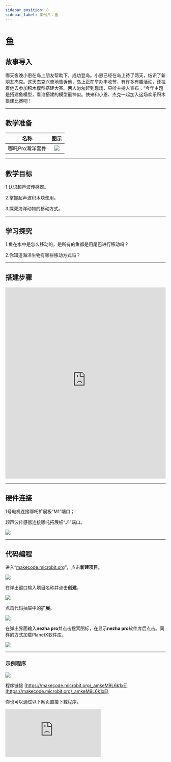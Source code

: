 ```yaml
---
sidebar_position: 8
sidebar_label: 案例八：鱼
---
```


# 鱼
## 故事导入
哪天夜晚小恩在岛上朋友帮助下，成功登岛。小恩已经在岛上待了两天，结识了新朋友杰克。这天杰克兴奋地告诉他，岛上正在举办丰收节，有许多有趣活动，还拉着他去参加积木模型搭建大赛。两人匆匆赶到现场，只听主持人宣布：“今年主题是搭建鱼模型，看谁搭建的模型最神似。快来和小恩、杰克一起加入这场欢乐积木搭建比赛吧！

--- 

## 教学准备

|     名称     |            图示            |
| :----------: | :--------------------------: |
|   哪吒Pro海洋套件  |   ![](https://wiki-media-ef.oss-cn-hongkong.aliyuncs.com/docs/microbit/building-blocks/nezha-pro-ocean-kit/nezha-pro-ocean-kit-products-introduction-002.png.png)  |

--- 
## 教学目标 

1.认识超声波传感器。

2.掌握超声波积木块使用。

3.探究海洋动物的移动方式。

--- 

## 学习探究

1.鱼在水中是怎么移动的，是所有的鱼都是用尾巴进行移动吗？

2.你知道海洋生物有哪些移动方式吗？

--- 
## 搭建步骤

<embed src="https://wiki-media-ef.oss-cn-hongkong.aliyuncs.com/docs/microbit/building-blocks/nezha-pro-ocean-kit/setup-diagram/case08/nezha-pro-ocean-kit-step-08-1.png.pdf" type="application/pdf" width="100%" height="600px" />

--- 

## 硬件连接

1号电机连接哪吒扩展板“M1”端口；

超声波传感器连接哪吒拓展板“J1”端口。

![](https://wiki-media-ef.oss-cn-hongkong.aliyuncs.com/docs/microbit/building-blocks/nezha-pro-ocean-kit/setup-diagram/case08/nezha-pro-ocean-kit-step-08-2.png.png)

--- 
## 代码编程

进入“[makecode.microbit.org](https://makecode.microbit.org)”，点击**新建项目**。

![](https://wiki-media-ef.oss-cn-hongkong.aliyuncs.com/docs/microbit/building-blocks/microbit-space-science-kit/images/microbit-space-science-kit-case01-07.png)

在弹出窗口输入项目名称并点击**创建**。

![](https://wiki-media-ef.oss-cn-hongkong.aliyuncs.com/docs/microbit/building-blocks/microbit-space-science-kit/images/microbit-space-science-kit-case01-11.png)

点击代码抽屉中的**扩展**。

![](https://wiki-media-ef.oss-cn-hongkong.aliyuncs.com/docs/microbit/building-blocks/microbit-space-science-kit/images/microbit-space-science-kit-case01-09.png)

在弹出界面输入**nezha pro**并点击搜索图标，在显示**nezha pro**软件库后点击。同样的方式加载PlanetX软件库。

![](https://wiki-media-ef.oss-cn-hongkong.aliyuncs.com/docs/microbit/building-blocks/microbit-space-science-kit/images/microbit-space-science-kit-case01-10.png)

---
### 示例程序

![](https://wiki-media-ef.oss-cn-hongkong.aliyuncs.com/docs/microbit/building-blocks/nezha-pro-ocean-kit/setup-diagram/case08/nezha-pro-ocean-kit-step-08-3.png.png)

程序链接
[https://makecode.microbit.org/_amkeM9L6k1xE](https://makecode.microbit.org/_amkeM9L6k1xE)

你也可以通过以下网页直接下载程序。

<div
    style={{
        position: 'relative',
        paddingBottom: '60%',
        overflow: 'hidden',
    }}
>
    <iframe
        src="https://makecode.microbit.org/_amkeM9L6k1xE"
        frameborder="0"
        sandbox="allow-popups allow-forms allow-scripts allow-same-origin"
        style={{
            position: 'absolute',
            width: '100%',
            height: '100%',
        }}
    />
</div>

---
### 下载程序

使用 USB 线连接 PC 和 micro:bit V2。

![](https://wiki-media-ef.oss-cn-hongkong.aliyuncs.com/docs/microbit/building-blocks/microbit-space-science-kit/images/microbit-space-science-kit-manual03.gif)

连接成功后，电脑上会识别出一个名为 MICROBIT 的盘符。

![](https://wiki-media-ef.oss-cn-hongkong.aliyuncs.com/docs/microbit/building-blocks/microbit-space-science-kit/images/microbit-space-science-kit-manual06.png)

点击左下角的![](https://wiki-media-ef.oss-cn-hongkong.aliyuncs.com/docs/microbit/building-blocks/microbit-space-science-kit/images/microbit-space-science-kit-manual07.png)，选择**Connect Device**。

![](https://wiki-media-ef.oss-cn-hongkong.aliyuncs.com/docs/microbit/building-blocks/microbit-space-science-kit/images/microbit-space-science-kit-manual11.png)

点击![](https://wiki-media-ef.oss-cn-hongkong.aliyuncs.com/docs/microbit/building-blocks/microbit-space-science-kit/images/microbit-space-science-kit-manual08.png)。

![](https://wiki-media-ef.oss-cn-hongkong.aliyuncs.com/docs/microbit/building-blocks/microbit-space-science-kit/images/microbit-space-science-kit-manual12.png)

点击![](https://wiki-media-ef.oss-cn-hongkong.aliyuncs.com/docs/microbit/building-blocks/microbit-space-science-kit/images/microbit-space-science-kit-manual09.png)。

![](https://wiki-media-ef.oss-cn-hongkong.aliyuncs.com/docs/microbit/building-blocks/microbit-space-science-kit/images/microbit-space-science-kit-manual13.png)

在弹出窗口选择 **BBC micro:bit CMSIS-DAP**，然后选择**连接**，至此，我们的 micro:bit 就已经连接成功。

![](https://wiki-media-ef.oss-cn-hongkong.aliyuncs.com/docs/microbit/building-blocks/microbit-space-science-kit/images/microbit-space-science-kit-manual14.png)

点击**下载程序**

![](https://wiki-media-ef.oss-cn-hongkong.aliyuncs.com/docs/microbit/building-blocks/microbit-space-science-kit/images/microbit-space-science-kit-manual10.png)

---
## 案例演示

超声波传感器检测物体距离越近，鱼游动幅度越大，当超声波检测到距离为0时，鱼停止游动。

**图片**

---
## 扩展知识

### 海洋动物移动方式

 海洋动物的移动方式丰富多样，这是它们为适应海洋环境（如水流、水压、食物分布等）长期进化的结果。不同种类的海洋动物因体型、生活习性和生存需求的差异，发展出了独特的移动策略，以下从主要类群展开详细介绍：
  
### 一、游泳类动物：主动快速移动

这类动物通过身体特定部位的摆动或划水来实现高效游动，是海洋中最活跃的移动者。

#### 鱼类：

依靠躯干和尾部的摆动产生动力，这是绝大多数鱼类的主要移动方式。例如鲨鱼，通过尾部左右摆动推动身体前进，尾鳍的形状（如新月形的金枪鱼尾鳍）还能减少水阻，使其成为游泳速度的佼佼者（金枪鱼时速可达 60-80 公里）。
部分鱼类辅助使用鳍：胸鳍和腹鳍负责平衡和转向，背鳍和臀鳍防止身体侧翻。比如比目鱼，通过胸鳍和腹鳍的协调划动，能在海底灵活移动。

#### 鲸豚类：

作为哺乳动物，它们依靠水平尾鳍（尾叶）上下摆动前进，与鱼类的左右摆动不同。这种方式能更高效地利用水流，蓝鲸等大型鲸类虽体型庞大，但游动时速可达 20-30 公里，紧急时能加速到 50 公里以上。
鳍肢（胸鳍）主要用于转向和减速，如海豚通过灵活的鳍肢完成跳跃、旋转等复杂动作。

#### 头足类：

乌贼、章鱼等通过 **“喷射推进”** 移动：它们收缩外套膜，将水从漏斗状的虹吸管中快速喷出，利用反作用力推动身体前进，这种方式能让乌贼瞬间加速到每小时 15 公里以上，便于躲避天敌。

### 二、爬行与匍匐类：贴底缓慢移动

这类动物多生活在海底（潮间带、浅海或深海），移动速度较慢，以底栖生物为食或附着生存。

#### 甲壳类：

螃蟹通过步足横向爬行，其 8 对步足中，前 3 对用于行走，后 5 对辅助，特殊的关节结构使其能在沙滩、岩石上灵活移动，部分螃蟹（如梭子蟹）还能通过尾部摆动短暂游泳。
龙虾则用步足缓慢爬行，遇危险时会弯曲尾部猛地弹向后方逃生。

#### 软体动物：

贝类（如蛤蜊、牡蛎）通常用斧足挖掘泥沙或缓慢爬行，斧足肌肉的伸缩能带动身体移动。
蜗牛（如笠螺）依靠腹足上的黏液和肌肉波浪状收缩，在岩石表面匍匐前进。

#### 棘皮动物：

海星通过管足移动：管足是海星腕足下的管状结构，通过水压控制伸缩，数百只管足协调配合，能让海星在海底 “行走”，甚至攀附在垂直的岩石上。
海参则靠体壁肌肉的收缩和伸展，像蚯蚓一样缓慢蠕动，遇危险时会吐出内脏迷惑天敌，同时加速逃离。

### 三、漂浮与浮游类：随水流被动移动

这类动物体型微小或身体结构特化，无法主动对抗水流，主要随洋流漂浮，是海洋食物链的基础。

#### 浮游动物：

如磷虾、水母、桡足类等，体型通常在毫米级，通过纤毛（桡足类）或伞状体收缩（水母）进行微弱运动，但主要依赖洋流扩散。水母的伞状体收缩时，水流从下方喷出，能实现短距离上浮或下沉，但整体仍随波逐流。

#### 某些大型动物的幼体：

海龟、鱼类的幼体在孵化后，会进入浮游阶段，依靠卵黄囊提供能量，随洋流漂浮到适宜的生长海域，直到发育到一定阶段才开始主动游动。

### 四、特殊移动方式

#### 跳跃与滑翔：

飞鱼能通过宽大的胸鳍在空中滑翔，它们在水中加速后，尾部猛烈摆动使身体跃出水面，胸鳍展开可滑行数十米，以躲避金枪鱼、海豚等天敌。

弹涂鱼（两栖鱼类）不仅能在水中游泳，还能依靠胸鳍和尾鳍在泥滩上跳跃或爬行，甚至爬上红树林的树干。

#### 附着与移动结合：

藤壶幼体阶段会随水流漂浮，找到合适的岩石、船底等附着物后，分泌钙质外壳固定，成年后不再移动，但通过过滤水流获取食物。
珊瑚虫幼虫随洋流漂浮，附着在礁石上后发育成成体，形成珊瑚礁，整体群落固定，但单个虫体可通过触手伸缩捕捉食物。

### 总结
海洋动物的移动方式与其生存环境、食性和防御策略紧密相关：主动游泳者追求速度和效率，底栖爬行类注重稳定性和隐蔽性，浮游类则依赖洋流扩散，特殊类群则演化出跳跃、滑翔等独特技能。这些多样的移动方式共同构成了海洋生态系统的动态平衡，也是生物适应性进化的生动体现。
